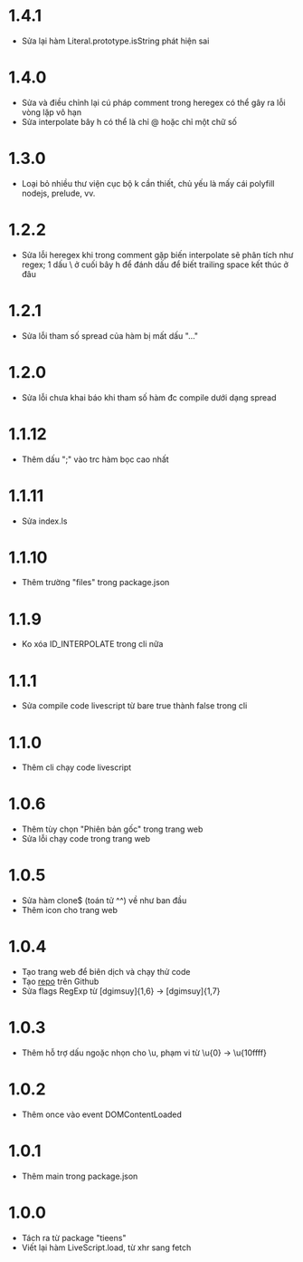 # 1.4.1
- Sửa lại hàm Literal.prototype.isString phát hiện sai

# 1.4.0
- Sửa và điều chỉnh lại cú pháp comment trong heregex có thể gây ra lỗi vòng lặp vô hạn
- Sửa interpolate bây h có thể là chỉ @ hoặc chỉ một chữ số

# 1.3.0
- Loại bỏ nhiều thư viện cục bộ k cần thiết, chủ yếu là mấy cái polyfill nodejs, prelude, vv.

# 1.2.2
- Sửa lỗi heregex khi trong comment gặp biến interpolate sẽ phân tích như regex; 1 dấu \ ở cuối bây h để đánh dấu để biết trailing space kết thúc ở đâu

# 1.2.1
- Sửa lỗi tham số spread của hàm bị mất dấu "..."

# 1.2.0
- Sửa lỗi chưa khai báo khi tham số hàm đc compile dưới dạng spread

# 1.1.12
- Thêm dấu ";" vào trc hàm bọc cao nhất

# 1.1.11
- Sửa index.ls

# 1.1.10
- Thêm trường "files" trong package.json

# 1.1.9
- Ko xóa ID_INTERPOLATE trong cli nữa

# 1.1.1
- Sửa compile code livescript từ bare true thành false trong cli

# 1.1.0
- Thêm cli chạy code livescript

# 1.0.6
- Thêm tùy chọn "Phiên bản gốc" trong trang web
- Sửa lỗi chạy code trong trang web

# 1.0.5
- Sửa hàm clone$ (toán tử ^^) về như ban đầu
- Thêm icon cho trang web

# 1.0.4
- Tạo trang web để biên dịch và chạy thử code
- Tạo [repo](https://github.com/tiencoffee/livescript2) trên Github
- Sửa flags RegExp từ [dgimsuy]{1,6} -> [dgimsuy]{1,7}

# 1.0.3
- Thêm hỗ trợ dấu ngoặc nhọn cho \u, phạm vi từ \u{0} -> \u{10ffff}

# 1.0.2
- Thêm once vào event DOMContentLoaded

# 1.0.1
- Thêm main trong package.json

# 1.0.0
- Tách ra từ package "tieens"
- Viết lại hàm LiveScript.load, từ xhr sang fetch
